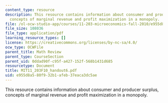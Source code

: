 ```yaml
---
content_type: resource
description: This resource contains information about consumer and producer surplus,
  concepts of marginal revenue and profit maximization in a monopoly.
file: /ol-ocw-studio-app/courses/11-203-microeconomics-fall-2010/e955d8a580f932b1afeb37eaca3dc5ae_MIT11_203F10_handout6.pdf
file_size: 108036
file_type: application/pdf
learning_resource_types: []
license: https://creativecommons.org/licenses/by-nc-sa/4.0/
ocw_type: OCWFile
parent_title: Math Review
parent_type: CourseSection
parent_uid: 0ddad90f-c95f-a427-152f-568b1431d685
resourcetype: Document
title: MIT11_203F10_handout6.pdf
uid: e955d8a5-80f9-32b1-afeb-37eaca3dc5ae
---
```

This resource contains information about consumer and producer surplus, concepts of marginal revenue and profit maximization in a monopoly.